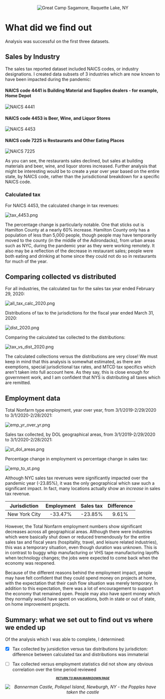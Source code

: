 <center>
    <img src="https://media.gettyimages.com/photos/main-lodge-circa-1897-great-camp-sagamore-former-vanderbilt-home-picture-id1289251383?s=2048x2048" title="Great Camp Sagamore, Raquette Lake, NY" alt="Great Camp Sagamore, Raquette Lake, NY">
</center>

# What did we find out

Analysis was successful on the first three datasets.

## Sales by Industry

The sales tax reported dataset included NAICS codes, or industry designations.  I created data subsets of 3 industries which are now known to have been impacted during the pandemic:

#### NAICS code 4441 is Building Material and Supplies dealers - for example, Home Depot<br>
![NAICS 4441](subset_4441.png)

#### NAICS code 4453 is Beer, Wine, and Liquor Stores<br>
![NAICS 4453](subset_4453.png)

#### NAICS code 7225 is Restaurants and Other Eating Places<br>
![NAICS 7225](subset_7225.png)

As you can see, the restaurants sales declined, but sales at building materials and beer, wine, and liquor stores increased.  Further analysis that might be interesting would be to create a year over year based on the entire state, by NAICS code, rather than the jurisdictional breakdown for a specific NAICS code.

### Calculated tax

For NAICS 4453, the calculated change in tax revenues:

![tax_4453.png](tax_4453.png)

The percentage change is particularly notable.  One that sticks out is Hamilton County at a nearly 60% increase.  Hamilton County only has a population of less than 5,000 people, though people may have temporarily moved to the county (in the middle of the Adirondacks), from urban areas such as NYC, during the pandemic year as they were working remotely.  It also may be a reflection of the decrease in restaurant sales; people were both eating and drinking at home since they could not do so in restaurants for much of the year.

## Comparing collected vs distributed

For all industries, the calculated tax for the sales tax year ended February 29, 2020:

![all_tax_calc_2020.png](all_tax_calc_2020.png)

Distributions of tax to the jurisdictions for the fiscal year ended March 31, 2020:

![dist_2020.png](dist_2020.png)

Comparing the calculated tax collected to the distributions:

![tax_vs_dist_2020.png](tax_vs_dist_2020.png)

The calculated collections versus the distributions are very close!  We must keep in mind that this analysis is somewhat estimated, as there are exemptions, special jurisdictional tax rates, and MTCD tax specifics which aren't taken into full account here.  As they say, this is close enough for government work, and I am confident that NYS is distributing all taxes which are remitted.

## Employment data

Total Nonfarm type employment, year over year, from 3/1/2019-2/29/2020 to 3/1/2020-2/28/2021:

![emp_yr_over_yr.png](emp_yr_over_yr.png)

Sales tax collected, by DOL geographical areas, from 3/1/2019-2/29/2020 to 3/1/2020-2/28/2021:

![st_dol_areas.png](st_dol_areas.png)

Percentage change in employment vs percentage change in sales tax:

![emp_to_st.png](emp_to_st.png)

Although NYC sales tax revenues were significantly impacted over the pandemic year (-23.85%), it was the only geographical which saw such a significant impact.  In fact, many locations actually show an <i>increase</i> in sales tax revenue.

| Jurisdiction | Employment | Sales tax | Difference |
|:---:|:---:|:---:|:---:|
| New York City | -33.47% | -23.85% | 9.61% |

However, the Total Nonfarm employment numbers show significant decreases across all geographical areas.  Although there were industries which were basically shut down or reduced tremendously for the entire sales tax and fiscal years (hospitality, travel, and leisure related industries), this was a temporary situation, even though duration was unknown.  This is in contrast to buggy whip manufacturing or VHS tape manufacturing layoffs when technology changes; the jobs were expected to come back when the economy was reopened.  

Because of the different reasons behind the employment impact, people may have felt confident that they could spend money on projects at home, with the expectation that their cash flow situation was merely temporary.  In addition to this expectation, there was a lot of encouragement to support the economy that remained open.  People may also have spent money which they normally would have spent on vacations, both in state or out of state, on home improvement projects.

## Summary: what we set out to find out vs where we ended up

Of the analysis which I was able to complete, I determined:

- [X] Tax collected by jursidiction versus tax distributions by jurisdicton: difference between calculated tax and distributions was immaterial
- [ ] Tax collected versus employment statistics did not show any obvious correlation over the time period reviewed
        

<p align="center">
    <center><h1 style="font-size:1vw">
        <i>
            <a href = "README.md">RETURN TO MAIN MARKDOWN PAGE</a></h1>
    </center>
    </p>

<center>
    <img src="https://media.gettyimages.com/photos/man-paddling-kayak-visits-bannermans-castle-on-the-pollepel-island-on-picture-id1256599741?s=2048x2048" title="Bannerman Castle, Pollepel Island, Newburgh, NY" alt="Bannerman Castle, Pollepel Island, Newburgh, NY - the Popples have taken the castle">
</center>